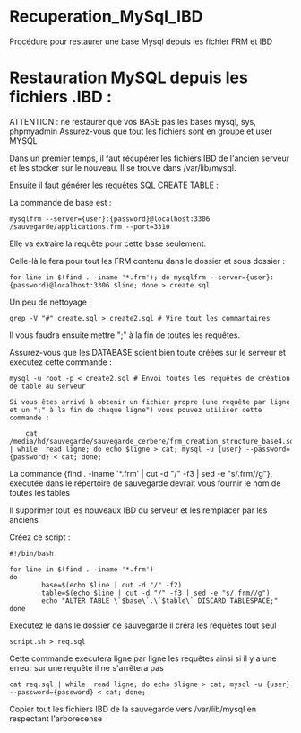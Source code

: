 # Recuperation_MySql_IBD
Procédure pour restaurer une base Mysql depuis les fichier FRM et IBD


Restauration MySQL depuis les fichiers .IBD :
=============================================

ATTENTION : ne restaurer que vos BASE pas les bases mysql, sys, phpmyadmin
			Assurez-vous que tout les fichiers sont en groupe et user MYSQL

Dans un premier temps, il faut récupérer les fichiers IBD de l'ancien serveur et les stocker sur le nouveau.
Il se trouve dans /var/lib/mysql.

Ensuite il faut générer les requêtes SQL CREATE TABLE :

La commande de base est :
	
	mysqlfrm --server={user}:{password}@localhost:3306 /sauvegarde/applications.frm --port=3310

Elle va extraire la requête pour cette base seulement.

Celle-là le fera pour tout les FRM contenu dans le dossier et sous dossier :

	for line in $(find . -iname '*.frm'); do mysqlfrm --server={user}:{password}@localhost:3306 $line; done > create.sql

Un peu de nettoyage :

	grep -V "#" create.sql > create2.sql # Vire tout les commantaires

Il vous faudra ensuite mettre ";" à la fin de toutes les requêtes.

Assurez-vous que les DATABASE soient bien toute créées sur le serveur et executez cette commande :

	mysql -u root -p < create2.sql # Envoi toutes les requêtes de création de table au serveur
	
	Si vous êtes arrivé à obtenir un fichier propre (une requête par ligne et un ";" à la fin de chaque ligne") vous pouvez utiliser cette commande :
	
		cat /media/hd/sauvegarde/sauvegarde_cerbere/frm_creation_structure_base4.sql | while  read ligne; do echo $ligne > cat; mysql -u {user} --password={password} < cat; done;

La commande {find . -iname '*.frm' | cut -d "/" -f3 | sed -e "s/.frm//g"}, executée dans le répertoire de sauvegarde devrait vous fournir le nom de toutes les tables

Il supprimer tout les nouveaux IBD du serveur et les remplacer par les anciens

Créez ce script :
	
	#!/bin/bash
	
	for line in $(find . -iname '*.frm')
	do
			base=$(echo $line | cut -d "/" -f2)
			table=$(echo $line | cut -d "/" -f3 | sed -e "s/.frm//g")
			echo "ALTER TABLE \`$base\`.\`$table\` DISCARD TABLESPACE;"
	done

Executez le dans le dossier de sauvegarde il créra les requêtes tout seul

	script.sh > req.sql
	
Cette commande executera ligne par ligne les requêtes ainsi si il y a une erreur sur une requête il ne s'arrêtera pas 

	cat req.sql | while  read ligne; do echo $ligne > cat; mysql -u {user} --password={password} < cat; done;

Copier tout les fichiers IBD de la sauvegarde vers /var/lib/mysql en respectant l'arborecense



